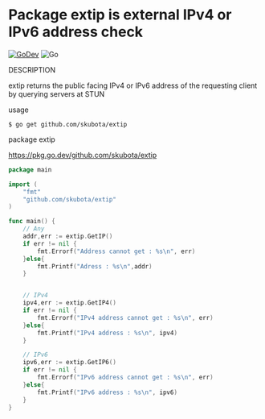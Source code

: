 Package extip is external IPv4 or IPv6 address check
===================
[![GoDev][godev-image]][godev-url]
![Go](https://github.com/skubota/extip/workflows/Go/badge.svg)

[godev-image]: https://pkg.go.dev/badge/github.com/skubota/extip
[godev-url]: https://pkg.go.dev/github.com/skubota/extip


DESCRIPTION

extip returns the public facing IPv4 or IPv6 address of the requesting client by querying servers at STUN

usage

	$ go get github.com/skubota/extip

package extip 

<https://pkg.go.dev/github.com/skubota/extip>

```go
package main

import (
	"fmt"
	"github.com/skubota/extip"
)

func main() {
	// Any
	addr,err := extip.GetIP()
	if err != nil {
		fmt.Errorf("Address cannot get : %s\n", err)
	}else{
		fmt.Printf("Adress : %s\n",addr) 
	}


	// IPv4
	ipv4,err := extip.GetIP4()
	if err != nil {
		fmt.Errorf("IPv4 address cannot get : %s\n", err)
	}else{
		fmt.Printf("IPv4 address : %s\n", ipv4)
	}

	// IPv6
	ipv6,err := extip.GetIP6()
	if err != nil {
		fmt.Errorf("IPv6 address cannot get : %s\n", err)
	}else{
		fmt.Printf("IPv6 address : %s\n", ipv6)
	}
}
```




